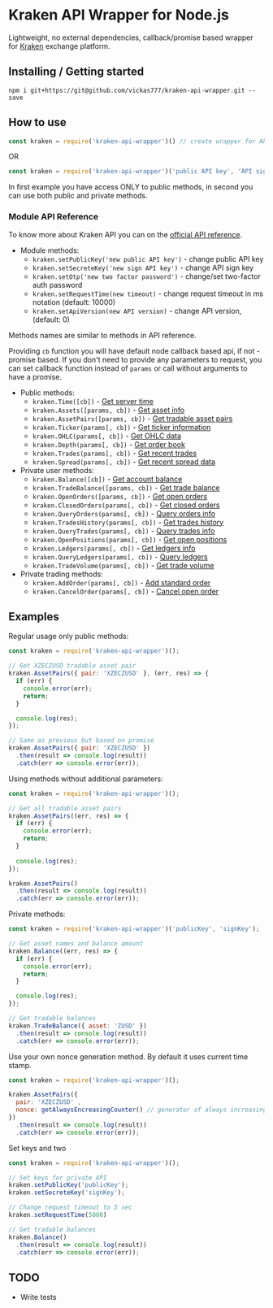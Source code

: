 # Kraken API Wrapper for Node.js

Lightweight, no external dependencies, callback/promise based wrapper for [Kraken](https://www.kraken.com/) exchange platform.

## Installing / Getting started

```shell
npm i git+https://git@github.com/vickas777/kraken-api-wrapper.git --save
```

## How to use

```javascript
const kraken = require('kraken-api-wrapper')() // create wrapper for API 
```
OR
```javascript
const kraken = require('kraken-api-wrapper')('public API key', 'API sign key') // create wrapper for API 
```
In first example you have access ONLY to public methods, in second you can use both public and private methods.

### Module API Reference
To know more about Kraken API you can on the [official API reference](https://www.kraken.com/help/api). 
* Module methods:
  * `kraken.setPublicKey('new public API key')` - change public API key
  * `kraken.setSecreteKey('new sign API key')` - change API sign key
  * `kraken.setOtp('new two factor password')` - change/set two-factor auth password
  * `kraken.setRequestTime(new timeout)` - change request timeout in ms notation (default: 10000)
  * `kraken.setApiVersion(new API version)` - change API version, (default: 0)
  
Methods names are similar to methods in API reference. 

Providing `cb` function you will have default node callback based api, if not - promise based. If you don't need to provide any parameters to request, you can set callback function instead of `params` or call without arguments to have a promise.
  
* Public methods:
  * `kraken.Time([cb])` - [Get server time](https://www.kraken.com/help/api#get-server-time)
  * `kraken.Assets([params, cb])` - [Get asset info](https://www.kraken.com/help/api#get-asset-info)
  * `kraken.AssetPairs([params, cb])` - [Get tradable asset pairs](https://www.kraken.com/help/api#get-tradable-pairs)
  * `kraken.Ticker(params[, cb])` - [Get ticker information](https://www.kraken.com/help/api#get-ticker-info)
  * `kraken.OHLC(params[, cb])` - [Get OHLC data](https://www.kraken.com/help/api#get-ohlc-data)
  * `kraken.Depth(params[, cb])` - [Get order book](https://www.kraken.com/help/api#get-order-book)
  * `kraken.Trades(params[, cb])` - [Get recent trades](https://www.kraken.com/help/api#get-order-book)
  * `kraken.Spread(params[, cb])` - [Get recent spread data](https://www.kraken.com/help/api#get-recent-spread-data)
* Private user methods:
  * `kraken.Balance([cb])` - [Get account balance](https://www.kraken.com/help/api#get-account-balance)
  * `kraken.TradeBalance([params, cb])` - [Get trade balance](https://www.kraken.com/help/api#get-trade-balance)
  * `kraken.OpenOrders([params, cb])` - [Get open orders](https://www.kraken.com/help/api#get-open-orders)
  * `kraken.ClosedOrders(params[, cb])` - [Get closed orders](https://www.kraken.com/help/api#get-closed-orders)
  * `kraken.QueryOrders(params[, cb])` - [Query orders info](https://www.kraken.com/help/api#query-orders-info)
  * `kraken.TradesHistory(params[, cb])` - [Get trades history](https://www.kraken.com/help/api#get-trades-history)
  * `kraken.QueryTrades(params[, cb])` - [Query trades info](https://www.kraken.com/help/api#query-trades-info)
  * `kraken.OpenPositions(params[, cb])` - [Get open positions](https://www.kraken.com/help/api#get-open-positions)
  * `kraken.Ledgers(params[, cb])` - [Get ledgers info](https://www.kraken.com/help/api#get-ledgers-info)
  * `kraken.QueryLedgers(params[, cb])` - [Query ledgers](https://www.kraken.com/help/api#query-ledgers)
  * `kraken.TradeVolume(params[, cb])` - [Get trade volume](https://www.kraken.com/help/api#get-trade-volume)
* Private trading methods:
  * `kraken.AddOrder(params[, cb])` - [Add standard order](https://www.kraken.com/help/api#add-standard-order)
  * `kraken.CancelOrder(params[, cb])` - [Cancel open order](https://www.kraken.com/help/api#cancel-open-order)

## Examples
Regular usage only public methods:
```javascript
const kraken = require('kraken-api-wrapper')();

// Get XZECZUSD tradable asset pair
kraken.AssetPairs({ pair: 'XZECZUSD' }, (err, res) => {
  if (err) {
    console.error(err);
    return;
  }

  console.log(res);
});

// Same as previous but based on promise 
kraken.AssetPairs({ pair: 'XZECZUSD' })
  .then(result => console.log(result))
  .catch(err => console.error(err));
```
Using methods without additional parameters:
```javascript
const kraken = require('kraken-api-wrapper')();

// Get all tradable asset pairs
kraken.AssetPairs((err, res) => {
  if (err) {
    console.error(err);
    return;
  }
  
  console.log(res);
});

kraken.AssetPairs()
  .then(result => console.log(result))
  .catch(err => console.error(err));
```
Private methods:
```javascript
const kraken = require('kraken-api-wrapper')('publicKey', 'signKey');

// Get asset names and balance amount
kraken.Balance((err, res) => {
  if (err) {
    console.error(err);
    return;
  }

  console.log(res);
});

// Get tradable balances 
kraken.TradeBalance({ asset: 'ZUSD' })
  .then(result => console.log(result))
  .catch(err => console.error(err));
```
Use your own nonce generation method. By default it uses current time stamp. 
```javascript
const kraken = require('kraken-api-wrapper')();

kraken.AssetPairs({ 
  pair: 'XZECZUSD' ,
  nonce: getAlwaysEncreasingCounter() // generator of always increasing counter
})
  .then(result => console.log(result))
  .catch(err => console.error(err));
```
Set keys and two
```javascript
const kraken = require('kraken-api-wrapper')();

// Set keys for private API
kraken.setPublicKey('publicKey');
kraken.setSecreteKey('signKey');

// Change request timeout to 5 sec
kraken.setRequestTime(5000)

// Get tradable balances 
kraken.Balance()
  .then(result => console.log(result))
  .catch(err => console.error(err));
```

## TODO
* Write tests